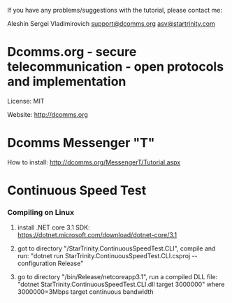 If you have any problems/suggestions with the tutorial, please contact me:  

Aleshin Sergei Vladimirovich support@dcomms.org asv@startrinity.com

# Dcomms.org - secure telecommunication - open protocols and implementation

License: MIT

Website: http://dcomms.org



# Dcomms Messenger "T"

How to install: http://dcomms.org/MessengerT/Tutorial.aspx



# Continuous Speed Test

### Compiling on Linux 

1) install .NET core 3.1 SDK: https://dotnet.microsoft.com/download/dotnet-core/3.1

2) got to directory "/StarTrinity.ContinuousSpeedTest.CLI", compile and run:  "dotnet run StarTrinity.ContinuousSpeedTest.CLI.csproj -- configuration Release"

3) go to directory "/bin/Release/netcoreapp3.1", run a compiled DLL file: "dotnet StarTrinity.ContinuousSpeedTest.CLI.dll target 3000000" where 3000000=3Mbps target continuous bandwidth

